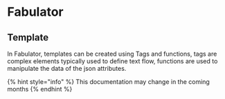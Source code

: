 # Fabulator

## Template

In Fabulator, templates can be created using Tags and functions, tags are complex elements typically used to define text flow, functions are used to manipulate the data of the json attributes.

{% hint style="info" %}
This documentation may change in the coming months
{% endhint %}




